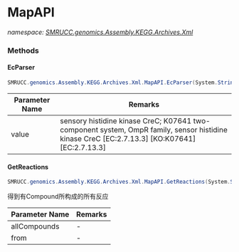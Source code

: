 ﻿# MapAPI
_namespace: [SMRUCC.genomics.Assembly.KEGG.Archives.Xml](./index.md)_





### Methods

#### EcParser
```csharp
SMRUCC.genomics.Assembly.KEGG.Archives.Xml.MapAPI.EcParser(System.String)
```


|Parameter Name|Remarks|
|--------------|-------|
|value|sensory histidine kinase CreC; K07641 two-component system, OmpR family, sensor histidine kinase CreC [EC:2.7.13.3] [KO:K07641] [EC:2.7.13.3]|


#### GetReactions
```csharp
SMRUCC.genomics.Assembly.KEGG.Archives.Xml.MapAPI.GetReactions(System.String[],SMRUCC.genomics.Assembly.KEGG.DBGET.bGetObject.Reaction[])
```
得到有Compound所构成的所有反应

|Parameter Name|Remarks|
|--------------|-------|
|allCompounds|-|
|from|-|



